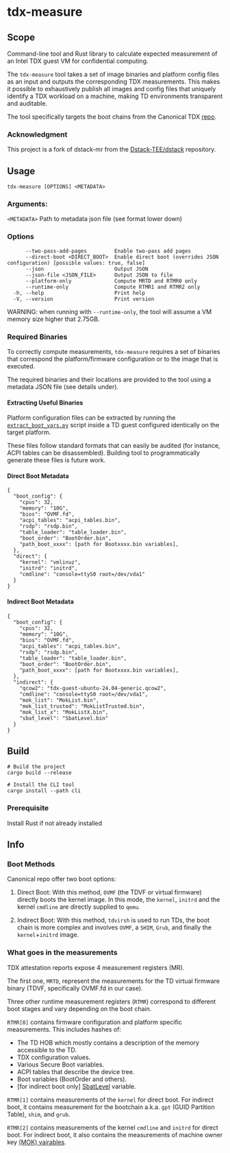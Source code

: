 # tdx-measure

## Scope
Command-line tool and Rust library to calculate expected measurement of an Intel TDX guest VM for confidential computing.

The `tdx-measure` tool takes a set of image binaries and platform config files as an input and outputs the corresponding TDX measurements. This makes it possible to exhaustively publish all images and config files that uniquely identify a TDX workload on a machine, making TD environments transparent and auditable.

The tool specifically targets the boot chains from the Canonical TDX [repo](https://github.com/canonical/tdx).

### Acknowledgment
This project is a fork of dstack-mr from the [Dstack-TEE/dstack](https://github.com/Dstack-TEE/dstack) repository.

## Usage

```tdx-measure [OPTIONS] <METADATA>```

### Arguments:
  `<METADATA>` Path to metadata json file (see format lower down)

### Options
```
      --two-pass-add-pages         Enable two-pass add pages
      --direct-boot <DIRECT_BOOT>  Enable direct boot (overrides JSON configuration) [possible values: true, false]
      --json                       Output JSON
      --json-file <JSON_FILE>      Output JSON to file
      --platform-only              Compute MRTD and RTMR0 only
      --runtime-only               Compute RTMR1 and RTMR2 only
  -h, --help                       Print help
  -V, --version                    Print version
```

WARNING: when running with `--runtime-only`, the tool will assume a VM memory size higher that 2.75GB.

### Required Binaries

To correctly compute measurements, `tdx-measure` requires a set of binaries that correspond the platform/firmware configuration or to the image that is executed.

The required binaries and their locations are provided to the tool using a metadata JSON file (see details under).

#### Extracting Useful Binaries

Platform configuration files can be extracted by running the [`extract_boot_vars.py`](extract_boot_vars.py) script inside a TD guest configured identically on the target platform.

These files follow standard formats that can easily be audited (for instance, ACPI tables can be disassembled). Building tool to programmatically generate these files is future work.

#### Direct Boot Metadata

```
{
  "boot_config": {
    "cpus": 32,
    "memory": "10G",
    "bios": "OVMF.fd",
    "acpi_tables": "acpi_tables.bin",
    "rsdp": "rsdp.bin",
    "table_loader": "table_loader.bin",
    "boot_order": "BootOrder.bin",
    "path_boot_xxxx": [path for Bootxxxx.bin variables],
  },
  "direct": {
    "kernel": "vmlinuz",
    "initrd": "initrd",
    "cmdline": "console=ttyS0 root=/dev/vda1"
  }
}
```

#### Indirect Boot Metadata

```
{
  "boot_config": {
    "cpus": 32,
    "memory": "10G",
    "bios": "OVMF.fd",
    "acpi_tables": "acpi_tables.bin",
    "rsdp": "rsdp.bin",
    "table_loader": "table_loader.bin",
    "boot_order": "BootOrder.bin",
    "path_boot_xxxx": [path for Bootxxxx.bin variables],
  },
  "indirect": {
    "qcow2": "tdx-guest-ubuntu-24.04-generic.qcow2",
    "cmdline": "console=ttyS0 root=/dev/vda1",
    "mok_list": "MokList.bin",
    "mok_list_trusted": "MokListTrusted.bin",
    "mok_list_x": "MokListX.bin",
    "sbat_level": "SbatLevel.bin"
  }
}
```
## Build

```
# Build the project
cargo build --release

# Install the CLI tool
cargo install --path cli
```

### Prerequisite

Install Rust if not already installed

## Info

### Boot Methods
Canonical repo offer two boot options:

1) Direct Boot:
With this method, `OVMF` (the TDVF or virtual firmware) directly boots the kernel image. In this mode, the `kernel`, `initrd` and the kernel `cmdline` are directly supplied to `qemu`.

2) Indirect Boot:
With this method, `tdvirsh` is used to run TDs, the boot chain is more complex and involves `OVMF`, a `SHIM`, `Grub`, and finally the `kernel`+`initrd` image.

### What goes in the measurements

TDX attestation reports expose 4 measurement registers (MR).

The first one, `MRTD`, represent the measurements for the TD virtual firmware binary (TDVF, specifically OVMF.fd in our case).

Three other runtime measurement registers (`RTMR`) correspond to different boot stages and vary depending on the boot chain. 

`RTMR[0]` contains firmware configuration and platform specific measurements. This includes hashes of:
- The TD HOB which mostly contains a description of the memory accessible to the TD.
- TDX configuration values.
- Various Secure Boot variables.
- ACPI tables that describe the device tree.
- Boot variables (BootOrder and others).
- [for indirect boot only] [SbatLevel](https://github.com/rhboot/shim/blob/main/SbatLevel_Variable.txt) variable.

`RTMR[1]` contains measurements of the `kernel` for direct boot. For indirect boot, it contains measurement for the bootchain a.k.a. `gpt` (GUID Partition Table), `shim`, and `grub`.

`RTMR[2]` contains measurements of the kernel `cmdline` and `initrd` for direct boot. For indirect boot, it also contains the measurements of machine owner key [(MOK) vairables](https://github.com/rhboot/shim/blob/main/MokVars.txt).

